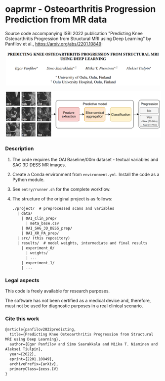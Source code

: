 # oaprmr - Osteoarthritis Progression Prediction from MR data

Source code accompanying ISBI 2022 publication "Predicting Knee Osteoarthritis Progression
from Structural MRI using Deep Learning" by Panfilov et al., https://arxiv.org/abs/2201.10849:

<p align="center">
<img src="doc/pic_title.png" width="500" alt="Title"/> 
</p>

<p align="center">
<img src="doc/pic_fig1.png" width="600" alt="Method summary"/> 
</p>

### Description

1. The code requires the OAI Baseline/00m dataset - textual variables and SAG 3D DESS MR
 images.

2. Create a Conda environment from `environment.yml`. Install the code as a Python module.

3. See `entry/runner.sh` for the complete workflow.
 
4. The structure of the original project is as follows:
    ```
    ./project/  # preprocessed scans and variables
      | data/
        | OAI_Clin_prep/
          | meta_base.csv
        | OAI_SAG_3D_DESS_prep/
        | OAI_XR_PA_prep/
      | src/ (this repository)
      | results/  # model weights, intermediate and final results 
        | experiment_0/
          | weights/
          | ...
        | experiment_1/
        | ...
    ```

### Legal aspects

This code is freely available for research purposes.

The software has not been certified as a medical device and, therefore, must not be used
for diagnostic purposes in a real clinical scenario.

### Cite this work

```
@article{panfilov2022predicting,
  title={Predicting Knee Osteoarthritis Progression from Structural MRI using Deep Learning}, 
  author={Egor Panfilov and Simo Saarakkala and Miika T. Nieminen and Aleksei Tiulpin},
  year={2022},
  eprint={2201.10849},
  archivePrefix={arXiv},
  primaryClass={eess.IV}
}
```
